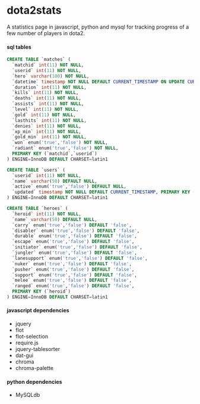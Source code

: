 dota2stats
==========
A statistics page in javascript, python and mysql for tracking progress of a few number of players in dota2.

#### sql tables
```sql
CREATE TABLE `matches` ( 
  `matchid` int(11) NOT NULL,
  `userid` int(11) NOT NULL,
  `hero` varchar(100) NOT NULL,
  `datetime` timestamp NOT NULL DEFAULT CURRENT_TIMESTAMP ON UPDATE CURRENT_TIMESTAMP,
  `duration` int(11) NOT NULL,
  `kills` int(11) NOT NULL,
  `deaths` int(11) NOT NULL,
  `assists` int(11) NOT NULL,
  `level` int(11) NOT NULL,
  `gold` int(11) NOT NULL,
  `lasthits` int(11) NOT NULL,
  `denies` int(11) NOT NULL,
  `xp_min` int(11) NOT NULL,
  `gold_min` int(11) NOT NULL,
  `won` enum('true','false') NOT NULL,
  `radiant` enum('true','false') NOT NULL,
  PRIMARY KEY (`matchid`,`userid`) 
) ENGINE=InnoDB DEFAULT CHARSET=latin1

CREATE TABLE `users` ( 
  `userid` int(11) NOT NULL,
  `name` varchar(50) DEFAULT NULL,
  `active` enum('true','false') DEFAULT NULL,
  `updated` timestamp NOT NULL DEFAULT CURRENT_TIMESTAMP, PRIMARY KEY (`userid`) 
) ENGINE=InnoDB DEFAULT CHARSET=latin1

CREATE TABLE `heroes` ( 
  `heroid` int(11) NOT NULL,
  `name` varchar(50) DEFAULT NULL,
  `carry` enum('true','false') DEFAULT 'false',
  `disabler` enum('true','false') DEFAULT 'false',
  `durable` enum('true','false') DEFAULT 'false',
  `escape` enum('true','false') DEFAULT 'false',
  `initiator` enum('true','false') DEFAULT 'false',
  `jungler` enum('true','false') DEFAULT 'false',
  `lanesupport` enum('true','false') DEFAULT 'false',
  `nuker` enum('true','false') DEFAULT 'false',
  `pusher` enum('true','false') DEFAULT 'false',
  `support` enum('true','false') DEFAULT 'false',
  `melee` enum('true','false') DEFAULT 'false',
  `ranged` enum('true','false') DEFAULT 'false',
  PRIMARY KEY (`heroid`) 
) ENGINE=InnoDB DEFAULT CHARSET=latin1
```


#### javascript dependencies
* jquery
* flot
* flot-selection
* require.js
* jquery-tablesorter
* dat-gui
* chroma
* chroma-palette

#### python dependencies
* MySQLdb

